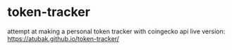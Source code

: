 # token-tracker
attempt at making a personal token tracker with coingecko api
live version: https://atubak.github.io/token-tracker/
